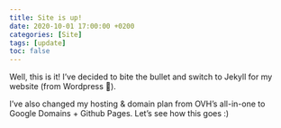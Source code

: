 ```yaml
---
title: Site is up!
date: 2020-10-01 17:00:00 +0200
categories: [Site]
tags: [update]
toc: false
---
```


Well, this is it! I’ve decided to bite the bullet and switch to Jekyll for my website (from Wordpress 😬).

I’ve also changed my hosting & domain plan from OVH’s all-in-one to Google Domains + Github Pages. Let’s see how this goes :)
